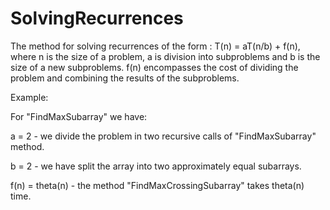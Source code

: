 # SolvingRecurrences
The method for solving recurrences of the form : T(n) = aT(n/b) + f(n), where n is the size of a problem, a is division into subproblems and b is the size of a new subproblems. f(n) encompasses the cost of dividing the problem and combining the results of the subproblems.

Example:

For "FindMaxSubarray" we have:

a = 2 - we divide the problem in two recursive calls of "FindMaxSubarray" method.

b = 2 - we have split the array into two approximately equal subarrays.

f(n) = theta(n) - the method "FindMaxCrossingSubarray" takes theta(n) time.
